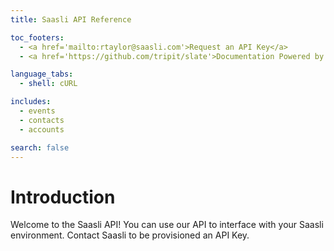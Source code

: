 ```yaml
---
title: Saasli API Reference

toc_footers:
  - <a href='mailto:rtaylor@saasli.com'>Request an API Key</a>
  - <a href='https://github.com/tripit/slate'>Documentation Powered by Slate</a>

language_tabs:
  - shell: cURL

includes:
  - events
  - contacts
  - accounts

search: false
---
```


# Introduction

Welcome to the Saasli API! You can use our API to interface with your Saasli environment. Contact Saasli to be provisioned an API Key.
